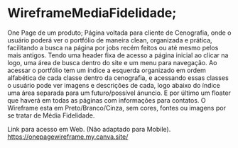 # WireframeMediaFidelidade;
One Page de um produto;
Página voltada para cliente de Cenografia, onde o usuário poderá ver o portfólio de maneira clean, organizada e prática, facilitando a busca na página por jobs recém feitos ou até mesmo pelos mais antigos. Tendo uma header fixa de acesso a página inicial ao clicar na logo, uma área de busca dentro do site e um menu para navegação. Ao acessar o portfólio tem um índice a esquerda organizado em ordem alfabética de cada classe dentro da cenografia, e acessando essas classes o usuário pode ver imagens e descrições de cada, logo abaixo do índice uma área separada para um futuro/possível ánuncio. E por último um floater que haverá em todas as páginas com informações para contatos. O Wireframe esta em Preto/Branco/Cinza, sem cores, fontes ou imagens por se tratar de Média Fidelidade.

Link para acesso em Web. (Não adaptado para Mobile).
https://onepagewireframe.my.canva.site/
